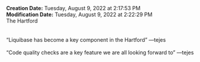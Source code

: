 <div><b>Creation Date:</b> Tuesday, August 9, 2022 at 2:17:53 PM<br></div>
<div><b>Modification Date:</b> Tuesday, August 9, 2022 at 2:22:29 PM<br></div>
<div>The Hartford</div>
<div><br></div>
<div><br></div>
<div>“Liquibase has become a key component in the Hartford” —tejes</div>
<div><br></div>
<div>“Code quality checks are a key feature we are all looking forward to” —tejes</div>

